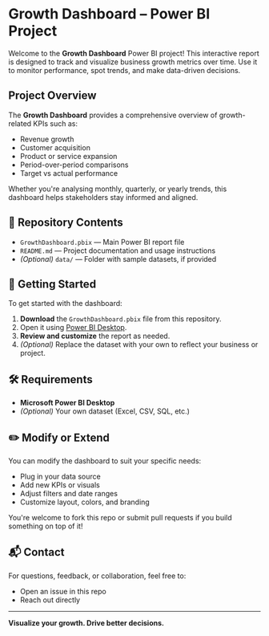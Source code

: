 #  Growth Dashboard – Power BI Project

Welcome to the **Growth Dashboard** Power BI project! This interactive report is designed to track and visualize business growth metrics over time. Use it to monitor performance, spot trends, and make data-driven decisions.

##  Project Overview

The **Growth Dashboard** provides a comprehensive overview of growth-related KPIs such as:

- Revenue growth
- Customer acquisition
- Product or service expansion
- Period-over-period comparisons
- Target vs actual performance

Whether you're analysing monthly, quarterly, or yearly trends, this dashboard helps stakeholders stay informed and aligned.

## 📁 Repository Contents

- `GrowthDashboard.pbix` — Main Power BI report file
- `README.md` — Project documentation and usage instructions
- *(Optional)* `data/` — Folder with sample datasets, if provided

## 🚀 Getting Started

To get started with the dashboard:

1. **Download** the `GrowthDashboard.pbix` file from this repository.
2. Open it using [Power BI Desktop](https://powerbi.microsoft.com/desktop/).
3. **Review and customize** the report as needed.
4. *(Optional)* Replace the dataset with your own to reflect your business or project.

## 🛠️ Requirements

- **Microsoft Power BI Desktop**
- *(Optional)* Your own dataset (Excel, CSV, SQL, etc.)

## ✏️ Modify or Extend

You can modify the dashboard to suit your specific needs:

- Plug in your data source
- Add new KPIs or visuals
- Adjust filters and date ranges
- Customize layout, colors, and branding

You're welcome to fork this repo or submit pull requests if you build something on top of it!

## 📬 Contact

For questions, feedback, or collaboration, feel free to:

- Open an issue in this repo
- Reach out directly

---

**Visualize your growth. Drive better decisions.**
